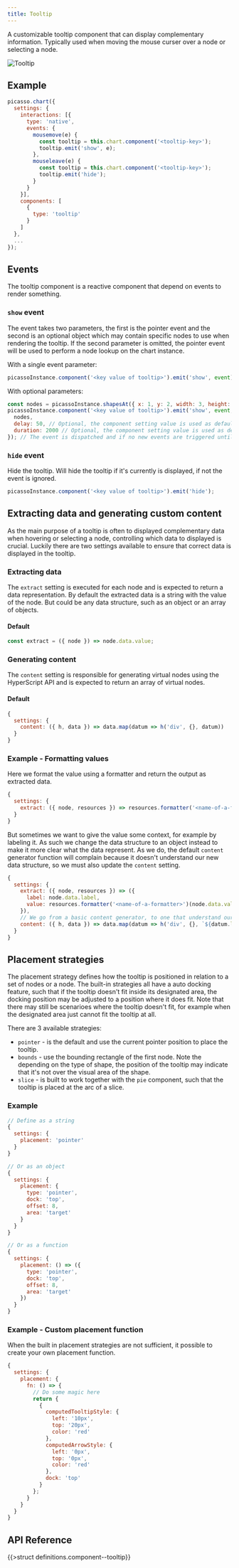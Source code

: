 ```yaml
---
title: Tooltip
---
```


A customizable tooltip component that can display complementary information. Typically used when moving the mouse curser over a node or selecting a node.

![Tooltip](/img/tooltip.png)

## Example

```js
picasso.chart({
  settings: {
    interactions: [{
      type: 'native',
      events: {
        mousemove(e) {
          const tooltip = this.chart.component('<tooltip-key>');
          tooltip.emit('show', e);
        },
        mouseleave(e) {
          const tooltip = this.chart.component('<tooltip-key>');
          tooltip.emit('hide');
        }
      }
    }],
    components: [
      {
        type: 'tooltip'
      }
    ]
  },
  ...
});
```

## Events

The tooltip component is a reactive component that depend on events to render something.

### `show` event

The event takes two parameters, the first is the pointer event and the second is an optional object which may contain specific nodes to use when rendering the tooltip. If the second parameter is omitted, the pointer event will be used to perform a node lookup on the chart instance.

With a single event parameter:
```js
picassoInstance.component('<key value of tooltip>').emit('show', event);
```

With optional parameters:
```js
const nodes = picassoInstance.shapesAt({ x: 1, y: 2, width: 3, height: 4}); // An array of nodes
picassoInstance.component('<key value of tooltip>').emit('show', event, {
  nodes,
  delay: 50, // Optional, the component setting value is used as default
  duration: 2000 // Optional, the component setting value is used as default
}); // The event is dispatched and if no new events are triggered until the delay has passed, a tooltip is displayed
```

### `hide` event

Hide the tooltip. Will hide the tooltip if it's currently is displayed, if not the event is ignored.

```js
picassoInstance.component('<key value of tooltip>').emit('hide');
```

## Extracting data and generating custom content

As the main purpose of a tooltip is often to displayed complementary data when hovering or selecting a node, controlling which data to displayed is crucial. Luckily there are two settings available to ensure that correct data is displayed in the tooltip.

### Extracting data

The `extract` setting is executed for each node and is expected to return a data representation. By default the extracted data is a string with the value of the node. But could be any data structure, such as an object or an array of objects.

#### Default

```js
const extract = ({ node }) => node.data.value;
```

### Generating content

The `content` setting is responsible for generating virtual nodes using the HyperScript API and is expected to return an array of virtual nodes.

#### Default

```js
{
  settings: {
    content: ({ h, data }) => data.map(datum => h('div', {}, datum))
  }
}
```

### Example - Formatting values

Here we format the value using a formatter and return the output as extracted data.
```js
{
  settings: {
    extract: ({ node, resources }) => resources.formatter('<name-of-a-formatter>')(node.data.value)
  }
}
```

But sometimes we want to give the value some context, for example by labeling it. As such we change the data structure to an  object instead to make it more clear what the data represent. As we do, the default `content` generator function will complain because it doesn't understand our new data structure, so we must also update the `content` setting.
```js
{
  settings: {
    extract: ({ node, resources }) => ({
      label: node.data.label,
      value: resources.formatter('<name-of-a-formatter>')(node.data.value)
    }),
    // We go from a basic content generator, to one that understand our new data structure
    content: ({ h, data }) => data.map(datum => h('div', {}, `${datum.label}: ${datum.value}`))
  }
}
```

## Placement strategies

The placement strategy defines how the tooltip is positioned in relation to a set of nodes or a node. The built-in strategies all have a auto docking feature, such that if the tooltip doesn't fit inside its designated area, the docking position may be adjusted to a position where it does fit. Note that there may still be scenarioes where the tooltip doesn't fit, for example when the designated area just cannot fit the tooltip at all.

There are 3 available strategies:
* `pointer` - is the default and use the current pointer position to place the tooltip.
* `bounds` - use the bounding rectangle of the first node. Note the depending on the type of shape, the position of the tooltip may indicate that it's not over the visual area of the shape.
* `slice` - is built to work together with the `pie` component, such that the tooltip is placed at the arc of a slice.

### Example

```js
// Define as a string
{
  settings: {
    placement: 'pointer'
  }
}

// Or as an object
{
  settings: {
    placement: {
      type: 'pointer',
      dock: 'top',
      offset: 8,
      area: 'target'
    }
  }
}

// Or as a function
{
  settings: {
    placement: () => ({
      type: 'pointer',
      dock: 'top',
      offset: 8,
      area: 'target'
    })
  }
}
```

### Example - Custom placement function

When the built in placement strategies are not sufficient, it possible to create your own placement function.

```js
{
  settings: {
    placement: {
      fn: () => {
        // Do some magic here
        return {
          {
            computedTooltipStyle: {
              left: '10px',
              top: '20px',
              color: 'red'
            },
            computedArrowStyle: {
              left: '0px',
              top: '0px',
              color: 'red'
            },
            dock: 'top'
          }
        };
      }
    }
  }
}
```

## API Reference

{{>struct definitions.component--tooltip}}
